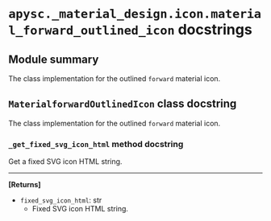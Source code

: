 # `apysc._material_design.icon.material_forward_outlined_icon` docstrings

## Module summary

The class implementation for the outlined `forward` material icon.

## `MaterialforwardOutlinedIcon` class docstring

The class implementation for the outlined `forward` material icon.

### `_get_fixed_svg_icon_html` method docstring

Get a fixed SVG icon HTML string.<hr>

**[Returns]**

- `fixed_svg_icon_html`: str
  - Fixed SVG icon HTML string.
